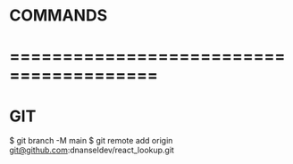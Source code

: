 # COMMANDS
# ========================================

# GIT
  $ git branch -M main
  $ git remote add origin git@github.com:dnanseldev/react_lookup.git